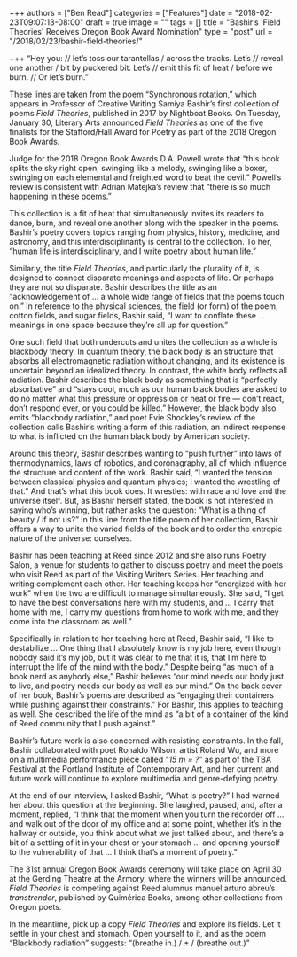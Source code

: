 +++
authors = ["Ben Read"]
categories = ["Features"]
date = "2018-02-23T09:07:13-08:00"
draft = true
image = ""
tags = []
title = "Bashir’s 'Field Theories' Receives Oregon Book Award Nomination"
type = "post"
url = "/2018/02/23/bashir-field-theories/"

+++
“Hey you: // let’s toss our tarantellas / across the tracks. Let’s // reveal one another / bit by puckered bit. Let’s // emit this fit of heat / before we burn. // Or let’s burn.”

These lines are taken from the poem “Synchronous rotation,” which appears in Professor of Creative Writing Samiya Bashir’s first collection of poems _Field Theories_, published in 2017 by Nightboat Books. On Tuesday, January 30, Literary Arts announced _Field Theories_ as one of the five finalists for the Stafford/Hall Award for Poetry as part of the 2018 Oregon Book Awards.

Judge for the 2018 Oregon Book Awards D.A. Powell wrote that “this book splits the sky right open, swinging like a melody, swinging like a boxer, swinging on each elemental and freighted word to beat the devil.” Powell’s review is consistent with Adrian Matejka’s review that “there is so much happening in these poems.” 

This collection is a fit of heat that simultaneously invites its readers to dance, burn, and reveal one another along with the speaker in the poems. Bashir’s poetry covers topics ranging from physics, history, medicine, and astronomy, and this interdisciplinarity is central to the collection. To her, “human life is interdisciplinary, and I write poetry about human life.”

Similarly, the title _Field Theories_, and particularly the plurality of it, is designed to connect disparate meanings and aspects of life. Or perhaps they are not so disparate. Bashir describes the title as an “acknowledgement of … a whole wide range of fields that the poems touch on.” In reference to the physical sciences, the field (or form) of the poem, cotton fields, and sugar fields, Bashir said, “I want to conflate these ... meanings in one space because they’re all up for question.”

One such field that both undercuts and unites the collection as a whole is blackbody theory. In quantum theory, the black body is an structure that absorbs all electromagnetic radiation without changing, and its existence is uncertain beyond an idealized theory. In contrast, the white body reflects all radiation. Bashir describes the black body as something that is “perfectly absorbative” and “stays cool, much as our human black bodies are asked to do no matter what this pressure or oppression or heat or fire — don’t react, don’t respond ever, or you could be killed.” However, the black body also emits “blackbody radiation,” and poet Evie Shockley’s review of the collection calls Bashir’s writing a form of this radiation, an indirect response to what is inflicted on the human black body by American society.

Around this theory, Bashir describes wanting to “push further” into laws of thermodynamics, laws of robotics, and coronagraphy, all of which influence the structure and content of the work. Bashir said, “I wanted the tension between classical physics and quantum physics; I wanted the wrestling of that.” And that’s what this book does. It wrestles: with race and love and the universe itself. But, as Bashir herself stated, the book is not interested in saying who’s winning, but rather asks the question: “What is a thing of beauty / if not us?” In this line from the title poem of her collection, Bashir offers a way to unite the varied fields of the book and to order the entropic nature of the universe: ourselves.

Bashir has been teaching at Reed since 2012 and she also runs Poetry Salon, a venue for students to gather to discuss poetry and meet the poets who visit Reed as part of the Visiting Writers Series. Her teaching and writing complement each other. Her teaching keeps her “energized with her work” when the two are difficult to manage simultaneously. She said, “I get to have the best conversations here with my students, and … I carry that home with me, I carry my questions from home to work with me, and they come into the classroom as well.”

Specifically in relation to her teaching here at Reed, Bashir said, “I like to destabilize … One thing that I absolutely know is my job here, even though nobody said it’s my job, but it was clear to me that it is, that I’m here to interrupt the life of the mind with the body.” Despite being “as much of a book nerd as anybody else,” Bashir believes “our mind needs our body just to live, and poetry needs our body as well as our mind.” On the back cover of her book, Bashir’s poems are described as “engaging their containers while pushing against their constraints.” For Bashir, this applies to teaching as well. She described the life of the mind as “a bit of a container of the kind of Reed community that I push against.” 

Bashir’s future work is also concerned with resisting constraints. In the fall, Bashir collaborated with poet Ronaldo Wilson, artist Roland Wu, and more on a multimedia performance piece called “_15 m = ?_” as part of the TBA Festival at the Portland Institute of Contemporary Art, and her current and future work will continue to explore multimedia and genre-defying poetry.

At the end of our interview, I asked Bashir, “What is poetry?” I had warned her about this question at the beginning. She laughed, paused, and, after a moment, replied, “I think that the moment when you turn the recorder off … and walk out of the door of my office and at some point, whether it’s in the hallway or outside, you think about what we just talked about, and there’s a bit of a settling of it in your chest or your stomach … and opening yourself to the vulnerability of that … I think that’s a moment of poetry.” 

The 31st annual Oregon Book Awards ceremony will take place on April 30 at the Gerding Theatre at the Armory, where the winners will be announced. _Field Theories_ is competing against Reed alumnus manuel arturo abreu’s _transtrender_, published by Quimérica Books, among other collections from Oregon poets. 

In the meantime, pick up a copy _Field Theories_ and explore its fields. Let it settle in your chest and stomach. Open yourself to it, and as the poem “Blackbody radiation” suggests: “(breathe in.) / ± / (breathe out.)”